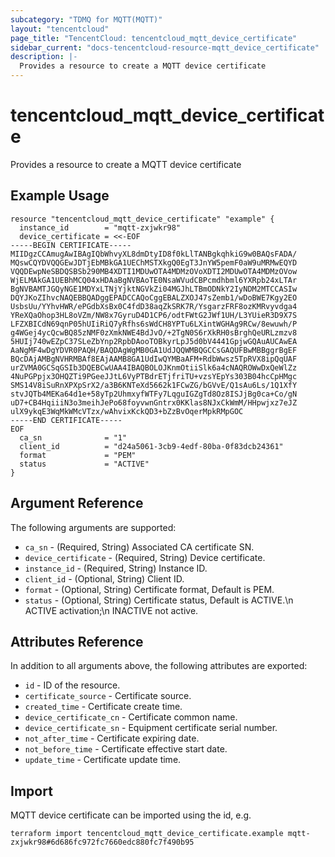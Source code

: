 ```yaml
---
subcategory: "TDMQ for MQTT(MQTT)"
layout: "tencentcloud"
page_title: "TencentCloud: tencentcloud_mqtt_device_certificate"
sidebar_current: "docs-tencentcloud-resource-mqtt_device_certificate"
description: |-
  Provides a resource to create a MQTT device certificate
---
```


# tencentcloud_mqtt_device_certificate

Provides a resource to create a MQTT device certificate

## Example Usage

```hcl
resource "tencentcloud_mqtt_device_certificate" "example" {
  instance_id        = "mqtt-zxjwkr98"
  device_certificate = <<-EOF
-----BEGIN CERTIFICATE-----
MIIDgzCCAmugAwIBAgIQbWhvyXL8dmDtyID8f0kLlTANBgkqhkiG9w0BAQsFADA/
MQswCQYDVQQGEwJDTjEbMBkGA1UEChMSTXkgQ0EgT3JnYW5pemF0aW9uMRMwEQYD
VQQDEwpNeSBDQSBSb290MB4XDTI1MDUwOTA4MDMzOVoXDTI2MDUwOTA4MDMzOVow
WjELMAkGA1UEBhMCQ04xHDAaBgNVBAoTE0NsaWVudCBPcmdhbml6YXRpb24xLTAr
BgNVBAMTJGQyNGE1MDYxLTNjYjktNGVkZi04MGJhLTBmODNkY2IyNDM2MTCCASIw
DQYJKoZIhvcNAQEBBQADggEPADCCAQoCggEBALZXOJ47sZemb1/wDoBWE7Kgy2EO
UsbsUu/YYhvHWR/ePGdbXsBx0C4fdD38aqZkSRK7R/YsgarzFRF8ozKMRvyvdga4
YReXQaOhop3HL8oVZm/NW8x7GyruD4D1CP6/odtFWtG2JWf1UH/L3YUieR3D9X7S
LFZXBICdN69qnP05hUIiRiQ7yRfhs6sWdCH8YPTu6LXintWGHAg9RCw/8ewuwh/P
g4WGej4ycQcwBQ85zNMF0zXmkNWE4BdJvO/+2TgN0S6rXkRH0sBrghQeURLzmzv8
5HUIj740wEZpC37SLeZbYnp2RpbDAooTOBkyrLpJ5d0bV4441GpjwGQAuAUCAwEA
AaNgMF4wDgYDVR0PAQH/BAQDAgWgMB0GA1UdJQQWMBQGCCsGAQUFBwMBBggrBgEF
BQcDAjAMBgNVHRMBAf8EAjAAMB8GA1UdIwQYMBaAFM+RdbWwsz5TpRVX8ipQqUAF
urZVMA0GCSqGSIb3DQEBCwUAA4IBAQBOLOJKnmOtiiSlk6a4cNAQROWwDxQeWlZz
4NuPGPpjx3OHQZTi9PGeeJJtL6VyPTBdrETjfriTU+vzsYEpYs303B04hcCpHMgc
SMS14V8iSuRnXPXpSrX2/a3B6KNTeXd5662k1FCwZG/bGVvE/Q1sAu6Ls/1Q1XfY
stvJQTb4MEKa64d1e+58yTp2UhmxyfWTFy7LqguIGZgTd8Oz8ISJjBg0ca+Co/gN
uD7+CB4HqiiiN3o3meihJePo68foyvwnGntrx0KKlas8NJxCkWmM/HHpwjxz7eJZ
ulX9ykqE3WqMkWMcVTzx/wAhvixKckQD3+bZzBvOqerMpkRMpGOC
-----END CERTIFICATE-----
EOF
  ca_sn              = "1"
  client_id          = "d24a5061-3cb9-4edf-80ba-0f83dcb24361"
  format             = "PEM"
  status             = "ACTIVE"
}
```

## Argument Reference

The following arguments are supported:

* `ca_sn` - (Required, String) Associated CA certificate SN.
* `device_certificate` - (Required, String) Device certificate.
* `instance_id` - (Required, String) Instance ID.
* `client_id` - (Optional, String) Client ID.
* `format` - (Optional, String) Certificate format, Default is PEM.
* `status` - (Optional, String) Certificate status, Default is ACTIVE.\n  ACTIVE activation;\n  INACTIVE not active.

## Attributes Reference

In addition to all arguments above, the following attributes are exported:

* `id` - ID of the resource.
* `certificate_source` - Certificate source.
* `created_time` - Certificate create time.
* `device_certificate_cn` - Certificate common name.
* `device_certificate_sn` - Equipment certificate serial number.
* `not_after_time` - Certificate expiring date.
* `not_before_time` - Certificate effective start date.
* `update_time` - Certificate update time.


## Import

MQTT device certificate can be imported using the id, e.g.

```
terraform import tencentcloud_mqtt_device_certificate.example mqtt-zxjwkr98#6d686fc972fc7660edc880fc7f490b95
```


